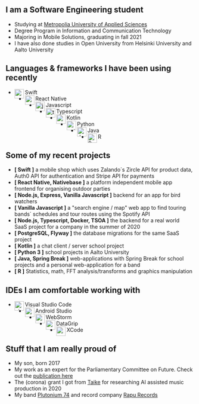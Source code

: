 ## I am a Software Engineering student
- Studying at [Metropolia University of Applied Sciences](https://www.metropolia.fi/en)
- Degree Program in Information and Communication Technology
- Majoring in Mobile Solutions, graduating in fall 2021
- I have also done studies in Open University from Helsinki University and Aalto University

## Languages & frameworks I have been using recently
- Swift<img align="left" alt="swift" width="25px" src="https://cdn.jsdelivr.net/npm/simple-icons@v3/icons/swift.svg"/>
- React Native<img align="left" alt="react" width="25px" src="https://cdn.jsdelivr.net/npm/simple-icons@v3/icons/react.svg"/>
- Javascript<img align="left" alt="javascript" width="25px" src="https://cdn.jsdelivr.net/npm/simple-icons@v3/icons/javascript.svg"/>
- Typescript<img align="left" alt="typescript" width="25px" src="https://cdn.jsdelivr.net/npm/simple-icons@v3/icons/typescript.svg"/>
- Kotlin<img align="left" alt="android" width="25px" src="https://cdn.jsdelivr.net/npm/simple-icons@v3/icons/kotlin.svg"/>
- Python<img align="left" alt="python" width="25px" src="https://cdn.jsdelivr.net/npm/simple-icons@v3/icons/python.svg"/>
- Java<img align="left" alt="Java" width="25px" src="https://cdn.jsdelivr.net/npm/simple-icons@v3/icons/java.svg"/>
- R<img align="left" alt="R" width="25px" src="https://cdn.jsdelivr.net/npm/simple-icons@v3/icons/r.svg"/>

## Some of my recent projects

- <b>[ Swift ]</b> a mobile shop which uses Zalando´s Zircle API for product data, Auth0 API for authentication and Stripe API for payments<br/>
- <b>[ React Native, Nativebase ]</b> a platform independent mobile app frontend for organising outdoor parties<br/>
- <b>[ Node.js, Express, Vanilla Javascript ]</b> backend for an app for bird watchers
- <b>[ Vanilla Javascript ]</b> a "search engine / map" web app to find touring bands´ schedules and tour routes using the Spotify API<br/>
- <b>[ Node.js, Typescript, Docker, TSOA ]</b> the backend for a real world SaaS project for a company in the summer of 2020 <br/>
- <b>[ PostgreSQL, Flyway ]</b> the database migrations for the same SaaS project
- <b>[ Kotlin ]</b> a chat client / server school project<br/>
- <b>[ Python 3 ]</b> school projects in Aalto University<br/>
- <b>[ Java, Spring Break ]</b> web-applications with Spring Break for school projects and a personal web-application for a band<br/>
- <b>[ R ]</b> Statistics, math, FFT analysis/transforms and graphics manipulation<br/>

## IDEs I am comfortable working with

- Visual Studio Code<img align="left" alt="visual studio code" width="25px" src="https://cdn.jsdelivr.net/npm/simple-icons@v3/icons/visualstudiocode.svg"/>
- Android Studio<img align="left" alt="android studio" width="25px" src="https://cdn.jsdelivr.net/npm/simple-icons@v3/icons/androidstudio.svg"/>
- WebStorm<img align="left" alt="webstorm" width="25px" src="https://cdn.jsdelivr.net/npm/simple-icons@v3/icons/webstorm.svg"/>
- DataGrip<img align="left" alt="xcode" width="25px" src="https://cdn.jsdelivr.net/npm/simple-icons@v3/icons/jetbrains.svg"/>
- XCode<img align="left" alt="xcode" width="25px" src="https://cdn.jsdelivr.net/npm/simple-icons@v3/icons/xcode.svg"/>

## Stuff that I am really proud of

- My son, born 2017
- My work as an expert for the Parliamentary Committee on Future. Check out the <a href="https://www.eduskunta.fi/FI/naineduskuntatoimii/julkaisut/Documents/tuvj_11+2018.pdf">publication here</a>
- The (corona) grant I got from <a href="https://www.taike.fi/en/frontpage">Taike</a> for researching AI assisted music production in 2020
- My band <a href="https://plutonium74.com/">Plutonium 74</a> and record company <a href="https://rapurecords.com/">Rapu Records</a>
